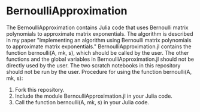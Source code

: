# BernoulliApproximation
The BernoulliApproximation contains Julia code that uses Bernoulli matrix polynomials to approximate matrix exponentials. The algorithm is described in my paper "Implementing an algorithm using Bernoulli matrix polynomials to approximate matrix exponentials."
BernoulliApproximation.jl contains the function bernoulli(A, mk, s), which should be called by the user.
The other functions and the global variables in BernoulliApproximation.jl should not be directly used by the user.
The two scratch notebooks in this repository should not be run by the user.
Procedure for using the function bernoulli(A, mk, s):
1. Fork this repository.
2. Include the module BernoulliApproximation.jl in your Julia code.
3. Call the function bernoulli(A, mk, s) in your Julia code.
